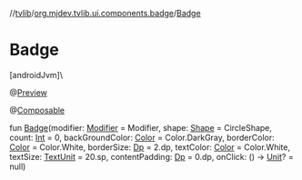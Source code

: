 //[tvlib](../../index.md)/[org.mjdev.tvlib.ui.components.badge](index.md)/[Badge](-badge.md)

# Badge

[androidJvm]\

@[Preview](https://developer.android.com/reference/kotlin/androidx/compose/ui/tooling/preview/Preview.html)

@[Composable](https://developer.android.com/reference/kotlin/androidx/compose/runtime/Composable.html)

fun [Badge](-badge.md)(modifier: [Modifier](https://developer.android.com/reference/kotlin/androidx/compose/ui/Modifier.html) = Modifier, shape: [Shape](https://developer.android.com/reference/kotlin/androidx/compose/ui/graphics/Shape.html) = CircleShape, count: [Int](https://kotlinlang.org/api/latest/jvm/stdlib/kotlin/-int/index.html) = 0, backGroundColor: [Color](https://developer.android.com/reference/kotlin/androidx/compose/ui/graphics/Color.html) = Color.DarkGray, borderColor: [Color](https://developer.android.com/reference/kotlin/androidx/compose/ui/graphics/Color.html) = Color.White, borderSize: [Dp](https://developer.android.com/reference/kotlin/androidx/compose/ui/unit/Dp.html) = 2.dp, textColor: [Color](https://developer.android.com/reference/kotlin/androidx/compose/ui/graphics/Color.html) = Color.White, textSize: [TextUnit](https://developer.android.com/reference/kotlin/androidx/compose/ui/unit/TextUnit.html) = 20.sp, contentPadding: [Dp](https://developer.android.com/reference/kotlin/androidx/compose/ui/unit/Dp.html) = 0.dp, onClick: () -&gt; [Unit](https://kotlinlang.org/api/latest/jvm/stdlib/kotlin/-unit/index.html)? = null)
